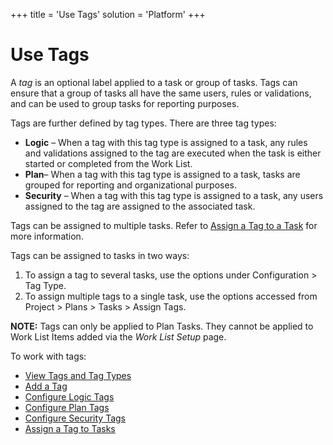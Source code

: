 +++
title = 'Use Tags'
solution = 'Platform'
+++

# Use Tags

A *tag* is an optional label applied to a task or group of tasks. Tags
can ensure that a group of tasks all have the same users, rules
or validations, and can be used to group tasks for reporting purposes.

Tags are further defined by tag types. There are three tag types:

  - **Logic** – When a tag with this tag type is assigned to a task, any
    rules and validations assigned to the tag are executed when the task
    is either started or completed from the Work List.
  - <span style="font-weight: bold;">Plan</span>– When a tag with this
    tag type is assigned to a task, tasks are grouped for reporting and
    organizational purposes.
  - **Security** <span>–</span> When a tag with this tag type is
    assigned to a task, any users assigned to the tag are assigned to
    the associated task.

Tags can be assigned to multiple tasks. Refer to [Assign a Tag to a
Task](Assign_a_Tag_to_Tasks.htm) for more information.

Tags can be assigned to tasks in two ways:

1.  To assign a tag to several tasks, use the options under
    Configuration \> Tag Type. <span> </span>
2.  To assign multiple tags to a single task, use the options accessed
    from Project \> Plans \> Tasks \> Assign Tags.

**NOTE:** Tags can only be applied to Plan Tasks. They cannot be applied
to Work List Items added via the *Work List Setup* page.

To work with tags:

  - [View Tags and Tag Types](View_Tags_and_Tag_Types.htm)
  - [Add a Tag](Add_a_Tag.htm)
  - [Configure Logic Tags](Configure_Logic_Tags.htm)
  - [Configure Plan Tags](Configure_Project_Tags.htm)
  - [Configure Security Tags](Configure_Security_Tags.htm)
  - [Assign a Tag to Tasks](Assign_a_Tag_to_Tasks.htm)

